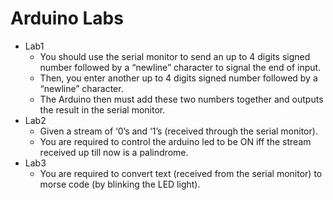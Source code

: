 # Arduino Labs 
* Lab1 
  * You should use the serial monitor to send an up to 4 digits signed number followed by a “newline” character to signal the end of input.
  * Then, you enter another up to 4 digits signed number followed by a “newline” character.
  * The Arduino then must add these two numbers together and outputs the result in the serial monitor.
* Lab2
  * Given a stream of ‘0’s and ‘1’s (received through the serial monitor). 
  * You are required to control the arduino led to be ON iff the stream received up till now is a palindrome.
* Lab3
  * You are required to convert text (received from the serial monitor) to morse code (by blinking the LED light).
  
